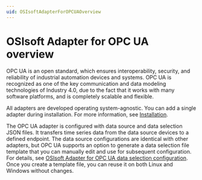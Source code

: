 ```yaml
---
uid: OSIsoftAdapterForOPCUAOverview
---
```


# OSIsoft Adapter for OPC UA overview

OPC UA is an open standard, which ensures interoperability, security, and reliability of industrial automation devices and systems. OPC UA is recognized as one of the key communication and data modeling technologies of Industry 4.0, due to the fact that it works with many software platforms, and is completely scalable and flexible.

All adapters are developed operating system-agnostic.  You can add a single adapter during installation. For more information, see [Installation](xref:Installation).

The OPC UA adapter is configured with data source and data selection JSON files. It transfers time series data from the data source devices to a defined endpoint. The data source configurations are identical with other adapters, but OPC UA supports an option to generate a data selection file template that you can manually edit and use for subsequent configuration. For details, see [OSIsoft Adapter for OPC UA data selection configuration](xref:OSIsoftAdapterForOPCUADataSelectionConfiguration). Once you create a template file, you can reuse it on both Linux and Windows without changes.
